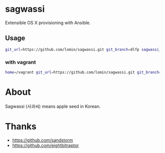 # sagwassi
Extensible OS X provisioning with Ansible.

## Usage ##

```bash
git_url=https://github.com/lomin/sagwassi.git git_branch=dlfp sagwassi_reinstall=true bash <(curl -s https://raw.githubusercontent.com/lomin/sagwassi/master/sagwassi)
```

### with vagrant ###
```bash
home=/vagrant git_url=https://github.com/lomin/sagwassi.git git_branch=dlfp sagwassi_reinstall=true bash <(curl -s https://raw.githubusercontent.com/lomin/sagwassi/master/sagwassi)
```

# About

Sagwassi (사과씨) means apple seed in Korean.

# Thanks
* https://github.com/sandstorm
* https://github.com/eightbitraptor
